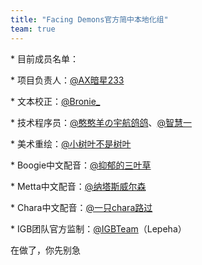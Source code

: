 ```yaml
---
title: "Facing Demons官方简中本地化组"
team: true
---
```


\* 目前成员名单：

\* 项目负责人：[@AX暗星233](https://space.bilibili.com/443074427)

\* 文本校正：[@Bronie_](https://space.bilibili.com/616770040)

\* 技术程序员：[@憨憨羊の宇航鸽鸽](https://space.bilibili.com/252906762)、[@智慧一](https://space.bilibili.com/429803290)

\* 美术重绘：[@小树叶不是树叶](https://space.bilibili.com/500995957)

\* Boogie中文配音：[@抑郁的三叶草](https://space.bilibili.com/694165479)

\* Metta中文配音：[@纳塔斯威尔森](https://space.bilibili.com/279554110)

\* Chara中文配音：[@一只chara路过](https://space.bilibili.com/478857921)

\* IGB团队官方监制：[@IGBTeam](https://space.bilibili.com/1603675278)（Lepeha）

在做了，你先别急
